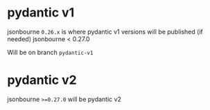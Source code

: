 # pydantic v1

jsonbourne `0.26.x` is where pydantic v1 versions will be published (if needed)
jsonbourne < 0.27.0

Will be on branch `pydantic-v1`

# pydantic v2

jsonbourne `>=0.27.0` will be pydantic v2

